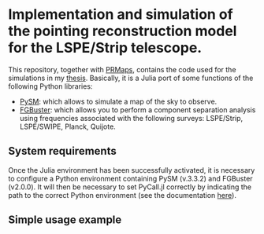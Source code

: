 # Implementation and simulation of the pointing reconstruction model for the LSPE/Strip telescope.

This repository, together with [PRMaps](https://github.com/teob97/PRMaps.jl), contains the code used for the simulations in my [thesis](Thesis.pdf). Basically, it is a Julia port of some functions of the following Python libraries:
- [PySM](https://github.com/galsci/pysm): which allows to simulate a map of the sky to observe.
- [FGBuster](https://github.com/fgbuster/fgbuster): which allows you to perform a component separation analysis using frequencies associated with the following surveys: LSPE/Strip, LSPE/SWIPE, Planck, Quijote.

## System requirements

Once the Julia environment has been successfully activated, it is necessary to configure a Python environment containing PySM (v.3.3.2) and FGBuster (v2.0.0). It will then be necessary to set PyCall.jl correctly by indicating the path to the correct Python environment (see the documentation [here](https://github.com/JuliaPy/PyCall.jl#specifying-the-python-version)).

## Simple usage example

